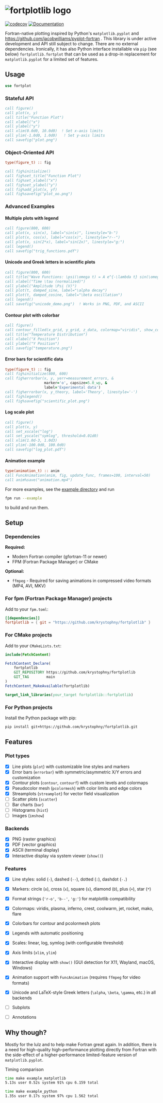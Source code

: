 # ![fortplotlib logo](media/logo.jpg)

[![codecov](https://codecov.io/gh/krystophny/fortplotlib/branch/main/graph/badge.svg)](https://codecov.io/gh/krystophny/fortplotlib)
[![Documentation](https://img.shields.io/badge/docs-FORD-blue.svg)](https://krystophny.github.io/fortplotlib/)

Fortran-native plotting inspired by Python's `matplotlib.pyplot` and https://github.com/jacobwilliams/pyplot-fortran . This library is under active development and API still subject to change. There are no external dependencies. Ironically, it has also Python interface installable via `pip` (see below) `fortplotlib.fortplot` that can be used as a drop-in replacement for `matplotlib.pyplot` for a limited set of features.

## Usage

```fortran
use fortplot
```

### Stateful API
```fortran
call figure()
call plot(x, y)
call title("Function Plot")
call xlabel("x")
call ylabel("y")
call xlim(0.0d0, 10.0d0)  ! Set x-axis limits
call ylim(-1.0d0, 1.0d0)   ! Set y-axis limits
call savefig("plot.png")
```

### Object-Oriented API
```fortran
type(figure_t) :: fig

call fig%initialize()
call fig%set_title("Function Plot")
call fig%set_xlabel("x")
call fig%set_ylabel("y")
call fig%add_plot(x, yf)
call fig%savefig("plot_oo.png")
```

### Advanced Examples

#### Multiple plots with legend
```fortran
call figure(800, 600)
call plot(x, sin(x), label="sin(x)", linestyle="b-")
call plot(x, cos(x), label="cos(x)", linestyle="r--")
call plot(x, sin(2*x), label="sin(2x)", linestyle="g:")
call legend()
call savefig("trig_functions.pdf")
```

#### Unicode and Greek letters in scientific plots
```fortran
call figure(800, 600)
call title("Wave Functions: \psi(\omega t) = A e^{-\lambda t} sin(\omega t)")
call xlabel("Time \tau (normalized)")
call ylabel("Amplitude \Psi (V)")
call plot(t, damped_sine, label="\alpha decay")
call plot(t, damped_cosine, label="\beta oscillation")
call legend()
call savefig("unicode_demo.png")  ! Works in PNG, PDF, and ASCII
```

#### Contour plot with colorbar
```fortran
call figure()
call contour_filled(x_grid, y_grid, z_data, colormap="viridis", show_colorbar=.true.)
call title("Temperature Distribution")
call xlabel("X Position")
call ylabel("Y Position")
call savefig("temperature.png")
```

#### Error bars for scientific data
```fortran
type(figure_t) :: fig
call fig%initialize(800, 600)
call fig%errorbar(x, y, yerr=measurement_errors, &
                  marker='o', capsize=5.0_wp, &
                  label='Experimental data')
call fig%errorbar(x, y_theory, label='Theory', linestyle='-')
call fig%legend()
call fig%savefig("scientific_plot.png")
```

#### Log scale plot
```fortran
call figure()
call plot(x, y)
call set_xscale("log")
call set_yscale("symlog", threshold=0.01d0)
call xlim(1.0d-3, 1.0d3)
call ylim(-100.0d0, 100.0d0)
call savefig("log_plot.pdf")
```

#### Animation example
```fortran
type(animation_t) :: anim
call FuncAnimation(anim, fig, update_func, frames=100, interval=50)
call anim%save("animation.mp4")
```

For more examples, see the [example directory](example) and run

```bash
fpm run --example
```

to build and run them.

## Setup

### Dependencies

**Required:**
- Modern Fortran compiler (gfortran-11 or newer)
- FPM (Fortran Package Manager) or CMake

**Optional:**
- `ffmpeg` - Required for saving animations in compressed video formats (MP4, AVI, MKV)

### For fpm (Fortran Package Manager) projects

Add to your `fpm.toml`:
```toml
[[dependencies]]
fortplotlib = { git = "https://github.com/krystophny/fortplotlib" }
```

### For CMake projects

Add to your `CMakeLists.txt`:
```cmake
include(FetchContent)

FetchContent_Declare(
    fortplotlib
    GIT_REPOSITORY https://github.com/krystophny/fortplotlib
    GIT_TAG        main
)
FetchContent_MakeAvailable(fortplotlib)

target_link_libraries(your_target fortplotlib::fortplotlib)
```

### For Python projects
Install the Python package with pip:

```bash
pip install git+https://github.com/krystophny/fortplotlib.git
```

## Features

### Plot types
- [x] Line plots (`plot`) with customizable line styles and markers
- [x] Error bars (`errorbar`) with symmetric/asymmetric X/Y errors and customization
- [x] Contour plots (`contour`, `contourf`) with custom levels and colormaps
- [x] Pseudocolor mesh (`pcolormesh`) with color limits and edge colors
- [x] Streamplots (`streamplot`) for vector field visualization
- [ ] Scatter plots (`scatter`)
- [ ] Bar charts (`bar`)
- [ ] Histograms (`hist`)
- [ ] Images (`imshow`)

### Backends
- [x] PNG (raster graphics)
- [x] PDF (vector graphics)
- [x] ASCII (terminal display)
- [x] Interactive display via system viewer (`show()`)

### Features
- [x] Line styles: solid (`-`), dashed (`--`), dotted (`:`), dashdot (`-.`)
- [x] Markers: circle (`o`), cross (`x`), square (`s`), diamond (`D`), plus (`+`), star (`*`)
- [x] Format strings (`'r-o'`, `'b--'`, `'g:'`) for matplotlib compatibility
- [x] Colormaps: viridis, plasma, inferno, crest, coolwarm, jet, rocket, mako, flare
- [x] Colorbars for contour and pcolormesh plots
- [x] Legends with automatic positioning
- [x] Scales: linear, log, symlog (with configurable threshold)
- [x] Axis limits (`xlim`, `ylim`)
- [x] Interactive display with `show()` (GUI detection for X11, Wayland, macOS, Windows)
- [x] Animation support with `FuncAnimation` (requires `ffmpeg` for video formats)
- [x] Unicode and LaTeX-style Greek letters (`\alpha`, `\beta`, `\gamma`, etc.) in all backends
- [ ] Subplots
- [ ] Annotations


## Why though?

Mostly for the lulz and to help make Fortran great again. In addition,
there is a need for high-quality high-performance plotting directly from Fortran
with the side-effect of a higher-performance limited-feature version of `matplotlib.pyplot`.

Timing comparison
```bash
time make example_matplotlib
5.13s user 0.52s system 91% cpu 6.159 total

time make example_python
1.35s user 0.17s system 97% cpu 1.562 total
```
